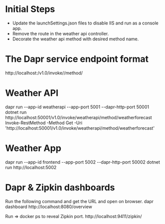 Initial Steps
=============
- Update the launchSettings.json files to disable IIS and run as a console app.
- Remove the route in the weather api controller.
- Decorate the weather api method with desired method name.

The Dapr service endpoint format
================================
http://localhost:<dapr-http-port>/v1.0/invoke/<app-id>/method/<method-name>

Weather API
===========
dapr run --app-id weatherapi --app-port 5001 --dapr-http-port 50001 dotnet run
http://localhost:50001/v1.0/invoke/weatherapi/method/weatherforecast
Invoke-RestMethod -Method Get -Uri 'http://localhost:50001/v1.0/invoke/weatherapi/method/weatherforecast'

Weather App
===========
dapr run --app-id frontend --app-port 5002 --dapr-http-port 50002 dotnet run
http://localhost:5002

Dapr & Zipkin dashboards
========================
Run the following command and get the URL and open on browser.
dapr dashboard
http://localhost:8080/overview

Run => docker ps to reveal Zipkin port.
http://localhost:9411/zipkin/
